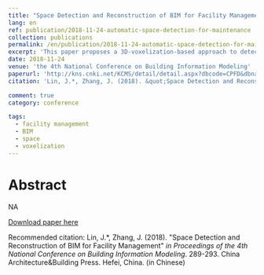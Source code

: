 ```yaml
---
title: "Space Detection and Reconstruction of BIM for Facility Management"
lang: en
ref: publication/2018-11-24-automatic-space-detection-for-maintenance
collection: publications
permalink: /en/publication/2018-11-24-automatic-space-detection-for-maintenance
excerpt: 'This paper proposes a 3D-voxelization-based approach to detecting and reconstructing spaces from BIM models without space information for facility management'
date: 2018-11-24
venue: 'the 4th National Conference on Building Information Modeling'
paperurl: 'http://kns.cnki.net/KCMS/detail/detail.aspx?dbcode=CPFD&dbname=CPFDLAST2019&filename=JGCB201811001059&v=MTA1MjhUbmpxcXhkRWVNT1VLcmlmWnU5dkh5bmxVN3pLSmw0UUx5ckliTEc0SDluTnJvOUZaZXNLQlJOS3VoZGhuajk4'
citation: 'Lin, J.*, Zhang, J. (2018). &quot;Space Detection and Reconstruction of BIM for Facility Management&quot; <i>in Proceedings of the 4th National Conference on Building Information Modeling</i>. 289-293. China Architecture&Building Press. Hefei, China. (in Chinese)'

comment: true
category: conference

tags: 
  - facility management
  - BIM
  - space
  - voxelization
---
```



Abstract
====

NA

[Download paper here](http://kns.cnki.net/KCMS/detail/detail.aspx?dbcode=CPFD&dbname=CPFDLAST2019&filename=JGCB201811001059&v=MTA1MjhUbmpxcXhkRWVNT1VLcmlmWnU5dkh5bmxVN3pLSmw0UUx5ckliTEc0SDluTnJvOUZaZXNLQlJOS3VoZGhuajk4)

Recommended citation: Lin, J.*, Zhang, J. (2018). &quot;Space Detection and Reconstruction of BIM for Facility Management&quot; <i>in Proceedings of the 4th National Conference on Building Information Modeling</i>. 289-293. China Architecture&Building Press. Hefei, China. (in Chinese)